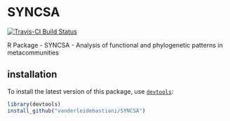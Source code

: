 SYNCSA
======

[![Travis-CI Build Status](https://travis-ci.org/vanderleidebastiani/SYNCSA.svg?branch=master)](https://travis-ci.org/vanderleidebastiani/SYNCSA)

R Package - SYNCSA - Analysis of functional and phylogenetic patterns in metacommunities

## installation
  
To install the latest version of this package, use [`devtools`](https://github.com/hadley/devtools):

```r
library(devtools)
install_github("vanderleidebastiani/SYNCSA")
```
